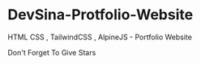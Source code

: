 # DevSina-Protfolio-Website
HTML CSS , TailwindCSS , AlpineJS - Portfolio Website

Don't Forget To Give Stars
